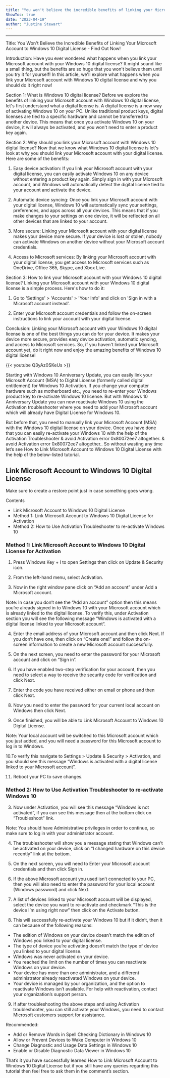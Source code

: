 ```yaml
---
title: "You won't believe the incredible benefits of linking your Microsoft account to Windows 10 digital license - find out now!"
ShowToc: true 
date: "2023-04-19"
author: "Justine Stewart"
---
```

*****
Title: You Won't Believe the Incredible Benefits of Linking Your Microsoft Account to Windows 10 Digital License - Find Out Now!

Introduction:
Have you ever wondered what happens when you link your Microsoft account with your Windows 10 digital license? It might sound like a small thing, but the benefits are so huge that you won't believe them until you try it for yourself! In this article, we'll explore what happens when you link your Microsoft account with Windows 10 digital license and why you should do it right now!

Section 1: What is Windows 10 digital license?
Before we explore the benefits of linking your Microsoft account with Windows 10 digital license, let's first understand what a digital license is. A digital license is a new way of activating Windows 10 on your PC. Unlike traditional product keys, digital licenses are tied to a specific hardware and cannot be transferred to another device. This means that once you activate Windows 10 on your device, it will always be activated, and you won't need to enter a product key again.

Section 2: Why should you link your Microsoft account with Windows 10 digital license?
Now that we know what Windows 10 digital license is let's look at why you should link your Microsoft account with your digital license. Here are some of the benefits:

1. Easy device activation: If you link your Microsoft account with your digital license, you can easily activate Windows 10 on any device without entering a product key again. Simply sign in with your Microsoft account, and Windows will automatically detect the digital license tied to your account and activate the device.

2. Automatic device syncing: Once you link your Microsoft account with your digital license, Windows 10 will automatically sync your settings, preferences, and apps across all your devices. This means that if you make changes to your settings on one device, it will be reflected on all other devices that are linked to your account.

3. More secure: Linking your Microsoft account with your digital license makes your device more secure. If your device is lost or stolen, nobody can activate Windows on another device without your Microsoft account credentials.

4. Access to Microsoft services: By linking your Microsoft account with your digital license, you get access to Microsoft services such as OneDrive, Office 365, Skype, and Xbox Live.

Section 3: How to link your Microsoft account with your Windows 10 digital license?
Linking your Microsoft account with your Windows 10 digital license is a simple process. Here's how to do it:

1. Go to 'Settings' > 'Accounts' > 'Your Info' and click on 'Sign in with a Microsoft account instead'.

2. Enter your Microsoft account credentials and follow the on-screen instructions to link your account with your digital license.

Conclusion:
Linking your Microsoft account with your Windows 10 digital license is one of the best things you can do for your device. It makes your device more secure, provides easy device activation, automatic syncing, and access to Microsoft services. So, if you haven't linked your Microsoft account yet, do it right now and enjoy the amazing benefits of Windows 10 digital license!

{{< youtube Q3yAz0SKeUs >}} 



Starting with Windows 10 Anniversary Update, you can easily link your Microsoft Account (MSA) to Digital License (formerly called digital entitlement) for Windows 10 Activation. If you change your computer hardware such as motherboard etc., you need to re-enter your Windows product key to re-activate Windows 10 license. But with Windows 10 Anniversary Update you can now reactivate Windows 10 using the Activation troubleshooter where you need to add your Microsoft account which will already have Digital License for Windows 10.
 

 
But before that, you need to manually link your Microsoft Account (MSA) with the Windows 10 digital license on your device. Once you have done that you can easily re-activate your Windows 10 with the help of the Activation Troubleshooter & avoid Activation error 0x80072ee7 altogether. & avoid Activation error 0x80072ee7 altogether.. So without wasting any time let’s see How to Link Microsoft Account to Windows 10 Digital License with the help of the below-listed tutorial.
 
## Link Microsoft Account to Windows 10 Digital License
 
Make sure to create a restore point just in case something goes wrong.
 
Contents
 
- Link Microsoft Account to Windows 10 Digital License
 - Method 1: Link Microsoft Account to Windows 10 Digital License for Activation
 - Method 2: How to Use Activation Troubleshooter to re-activate Windows 10

 
### Method 1: Link Microsoft Account to Windows 10 Digital License for Activation
 
1. Press Windows Key + I to open Settings then click on Update & Security icon.
 
2. From the left-hand menu, select Activation.
 
3. Now in the right window pane click on “Add an account” under Add a Microsoft account.
 
Note: In case you don’t see the “Add an account” option then this means you’re already signed in to Windows 10 with your Microsoft account which is already linked to the digital license. To verify this, under Activation section you will see the following message “Windows is activated with a digital license linked to your Microsoft account“.
 
4. Enter the email address of your Microsoft account and then click Next. If you don’t have one, then click on “Create one!” and follow the on-screen information to create a new Microsoft account successfully.
 
5. On the next screen, you need to enter the password for your Microsoft account and click on “Sign in“.
 
6. If you have enabled two-step verification for your account, then you need to select a way to receive the security code for verification and click Next.
 
7. Enter the code you have received either on email or phone and then click Next.
 
8. Now you need to enter the password for your current local account on Windows then click Next.
 
9. Once finished, you will be able to Link Microsoft Account to Windows 10 Digital License.
 
Note: Your local account will be switched to this Microsoft account which you just added, and you will need a password for this Microsoft account to log in to Windows.
 
10.To verify this navigate to Settings > Update & Security > Activation, and you should see this message “Windows is activated with a digital license linked to your Microsoft account“.
 
11. Reboot your PC to save changes.
 
### Method 2: How to Use Activation Troubleshooter to re-activate Windows 10
 
3. Now under Activation, you will see this message “Windows is not activated“, if you can see this message then at the bottom click on “Troubleshoot” link.
 
Note: You should have Administrative privileges in order to continue, so make sure to log in with your administrator account.
 
4. The troubleshooter will show you a message stating that Windows can’t be activated on your device, click on “I changed hardware on this device recently” link at the bottom.
 
5. On the next screen, you will need to Enter your Microsoft account credentials and then click Sign in.
 
6. If the above Microsoft account you used isn’t connected to your PC, then you will also need to enter the password for your local account (Windows password) and click Next.
 
7. A list of devices linked to your Microsoft account will be displayed, select the device you want to re-activate and checkmark “This is the device I’m using right now” then click on the Activate button.
 
8. This will successfully re-activate your Windows 10 but if it didn’t, then it can because of the following reasons:
 
- The edition of Windows on your device doesn’t match the edition of Windows you linked to your digital license.
 - The type of device you’re activating doesn’t match the type of device you linked to your digital license.
 - Windows was never activated on your device.
 - You reached the limit on the number of times you can reactivate Windows on your device.
 - Your device has more than one administrator, and a different administrator already reactivated Windows on your device.
 - Your device is managed by your organization, and the option to reactivate Windows isn’t available. For help with reactivation, contact your organization’s support person.

 
9. If after troubleshooting the above steps and using Activation troubleshooter, you can still activate your Windows, you need to contact Microsoft customers support for assistance.
 
Recommended:
 
- Add or Remove Words in Spell Checking Dictionary in Windows 10
 - Allow or Prevent Devices to Wake Computer in Windows 10
 - Change Diagnostic and Usage Data Settings in Windows 10
 - Enable or Disable Diagnostic Data Viewer in Windows 10

 
That’s it you have successfully learned How to Link Microsoft Account to Windows 10 Digital License but if you still have any queries regarding this tutorial then feel free to ask them in the comment’s section.



